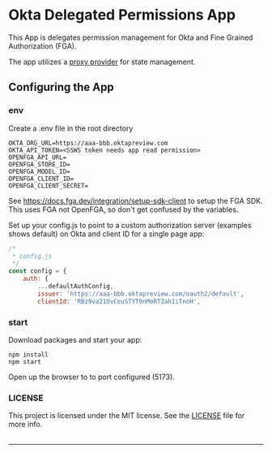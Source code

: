 # Okta Delegated Permissions App

This App is delegates permission management for Okta and Fine Grained Authorization (FGA). 

The app utilizes a [proxy provider](https://www.javascripttutorial.net/es6/javascript-proxy/) for state management.

## Configuring the App

### env

Create a .env file in the root directory
```
OKTA_ORG_URL=https://aaa-bbb.oktapreview.com
OKTA_API_TOKEN=<SSWS token needs app read permission>
OPENFGA_API_URL=
OPENFGA_STORE_ID=
OPENFGA_MODEL_ID=
OPENFGA_CLIENT_ID=
OPENFGA_CLIENT_SECRET=
```
See https://docs.fga.dev/integration/setup-sdk-client to setup the FGA SDK. This uses FGA not OpenFGA, so don't get confused by the variables. 

Set up your config.js to point to a custom authorization server (examples shows default) on Okta and client ID for a single page app:

```javascript
/*
 * config.js
 */
const config = {
	auth: {
		...defaultAuthConfig,
		issuer: 'https://aaa-bbb.oktapreview.com/oauth2/default',
		clientId: 'RBz9va21UvCeuSTYT9nMoRTZah1iTnoH',

```

### start

Download packages and start your app:

```
npm install
npm start
```

Open up the browser to to port configured (5173).

### LICENSE

This project is licensed under the MIT license. See the [LICENSE](LICENSE.txt) file for more info.
<br/>
<br/>

---
